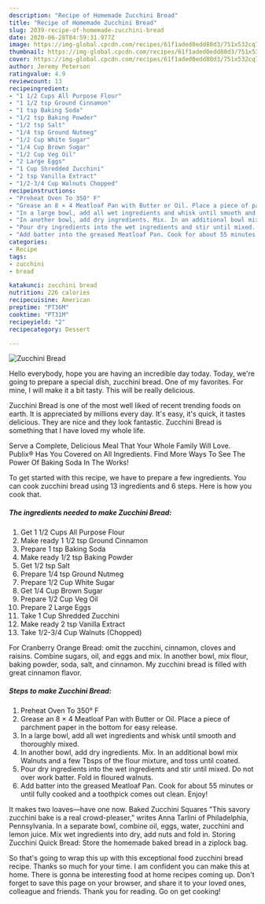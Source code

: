 ```yaml
---
description: "Recipe of Homemade Zucchini Bread"
title: "Recipe of Homemade Zucchini Bread"
slug: 2039-recipe-of-homemade-zucchini-bread
date: 2020-06-28T04:59:31.977Z
image: https://img-global.cpcdn.com/recipes/61f1aded0edd80d3/751x532cq70/zucchini-bread-recipe-main-photo.jpg
thumbnail: https://img-global.cpcdn.com/recipes/61f1aded0edd80d3/751x532cq70/zucchini-bread-recipe-main-photo.jpg
cover: https://img-global.cpcdn.com/recipes/61f1aded0edd80d3/751x532cq70/zucchini-bread-recipe-main-photo.jpg
author: Jeremy Peterson
ratingvalue: 4.9
reviewcount: 13
recipeingredient:
- "1 1/2 Cups All Purpose Flour"
- "1 1/2 tsp Ground Cinnamon"
- "1 tsp Baking Soda"
- "1/2 tsp Baking Powder"
- "1/2 tsp Salt"
- "1/4 tsp Ground Nutmeg"
- "1/2 Cup White Sugar"
- "1/4 Cup Brown Sugar"
- "1/2 Cup Veg Oil"
- "2 Large Eggs"
- "1 Cup Shredded Zucchini"
- "2 tsp Vanilla Extract"
- "1/2-3/4 Cup Walnuts Chopped"
recipeinstructions:
- "Preheat Oven To 350° F"
- "Grease an 8 × 4 Meatloaf Pan with Butter or Oil. Place a piece of parchment paper in the bottom for easy release."
- "In a large bowl, add all wet ingredients and whisk until smooth and thoroughly mixed."
- "In another bowl, add dry ingredients. Mix. In an additional bowl mix Walnuts and a few Tbsps of the flour mixture, and toss until coated."
- "Pour dry ingredients into the wet ingredients and stir until mixed. Do not over work batter. Fold in floured walnuts."
- "Add batter into the greased Meatloaf Pan. Cook for about 55 minutes or until fully cooked and a toothpick comes out clean. Enjoy!"
categories:
- Recipe
tags:
- zucchini
- bread

katakunci: zucchini bread 
nutrition: 226 calories
recipecuisine: American
preptime: "PT36M"
cooktime: "PT31M"
recipeyield: "2"
recipecategory: Dessert

---
```



![Zucchini Bread](https://img-global.cpcdn.com/recipes/61f1aded0edd80d3/751x532cq70/zucchini-bread-recipe-main-photo.jpg)

Hello everybody, hope you are having an incredible day today. Today, we're going to prepare a special dish, zucchini bread. One of my favorites. For mine, I will make it a bit tasty. This will be really delicious.

Zucchini Bread is one of the most well liked of recent trending foods on earth. It is appreciated by millions every day. It's easy, it's quick, it tastes delicious. They are nice and they look fantastic. Zucchini Bread is something that I have loved my whole life.

Serve a Complete, Delicious Meal That Your Whole Family Will Love. Publix® Has You Covered on All Ingredients. Find More Ways To See The Power Of Baking Soda In The Works!


To get started with this recipe, we have to prepare a few ingredients. You can cook zucchini bread using 13 ingredients and 6 steps. Here is how you cook that.

<!--inarticleads1-->

##### The ingredients needed to make Zucchini Bread:

1. Get 1 1/2 Cups All Purpose Flour
1. Make ready 1 1/2 tsp Ground Cinnamon
1. Prepare 1 tsp Baking Soda
1. Make ready 1/2 tsp Baking Powder
1. Get 1/2 tsp Salt
1. Prepare 1/4 tsp Ground Nutmeg
1. Prepare 1/2 Cup White Sugar
1. Get 1/4 Cup Brown Sugar
1. Prepare 1/2 Cup Veg Oil
1. Prepare 2 Large Eggs
1. Take 1 Cup Shredded Zucchini
1. Make ready 2 tsp Vanilla Extract
1. Take 1/2-3/4 Cup Walnuts (Chopped)


For Cranberry Orange Bread: omit the zucchini, cinnamon, cloves and raisins. Combine sugars, oil, and eggs and mix. In another bowl, mix flour, baking powder, soda, salt, and cinnamon. My zucchini bread is filled with great cinnamon flavor. 

<!--inarticleads2-->

##### Steps to make Zucchini Bread:

1. Preheat Oven To 350° F
1. Grease an 8 × 4 Meatloaf Pan with Butter or Oil. Place a piece of parchment paper in the bottom for easy release.
1. In a large bowl, add all wet ingredients and whisk until smooth and thoroughly mixed.
1. In another bowl, add dry ingredients. Mix. In an additional bowl mix Walnuts and a few Tbsps of the flour mixture, and toss until coated.
1. Pour dry ingredients into the wet ingredients and stir until mixed. Do not over work batter. Fold in floured walnuts.
1. Add batter into the greased Meatloaf Pan. Cook for about 55 minutes or until fully cooked and a toothpick comes out clean. Enjoy!


It makes two loaves—have one now. Baked Zucchini Squares &#34;This savory zucchini bake is a real crowd-pleaser,&#34; writes Anna Tarlini of Philadelphia, Pennsylvania. In a separate bowl, combine oil, eggs, water, zucchini and lemon juice. Mix wet ingredients into dry, add nuts and fold in. Storing Zucchini Quick Bread: Store the homemade baked bread in a ziplock bag. 

So that's going to wrap this up with this exceptional food zucchini bread recipe. Thanks so much for your time. I am confident you can make this at home. There is gonna be interesting food at home recipes coming up. Don't forget to save this page on your browser, and share it to your loved ones, colleague and friends. Thank you for reading. Go on get cooking!
